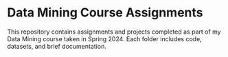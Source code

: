  # Data Mining Course Assignments
This repository contains assignments and projects completed as part of my Data Mining course taken in Spring 2024. Each folder includes code, datasets, and brief documentation.
